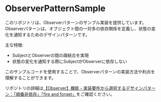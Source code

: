# ObserverPatternSample

このリポジトリは、Observerパターンのサンプル実装を提供しています。Observerパターンは、オブジェクト間の一対多の依存関係を定義し、状態の変化を通知するためのデザインパターンです。

主な特徴:
- SubjectとObserverの間の疎結合を実現
- 状態の変化を通知する際にSubjectがObserverに依存しない

このサンプルコードを使用することで、Observerパターンの実装方法や利点を理解することができます。

リポジトリの詳細は[【Observer】機能・実装要件から選択するデザインパターン：「順番非依存」「fire and forget」](https://qiita.com/OrangeJuice652/items/b763b0b6472b87dc2d47)をご確認ください。
